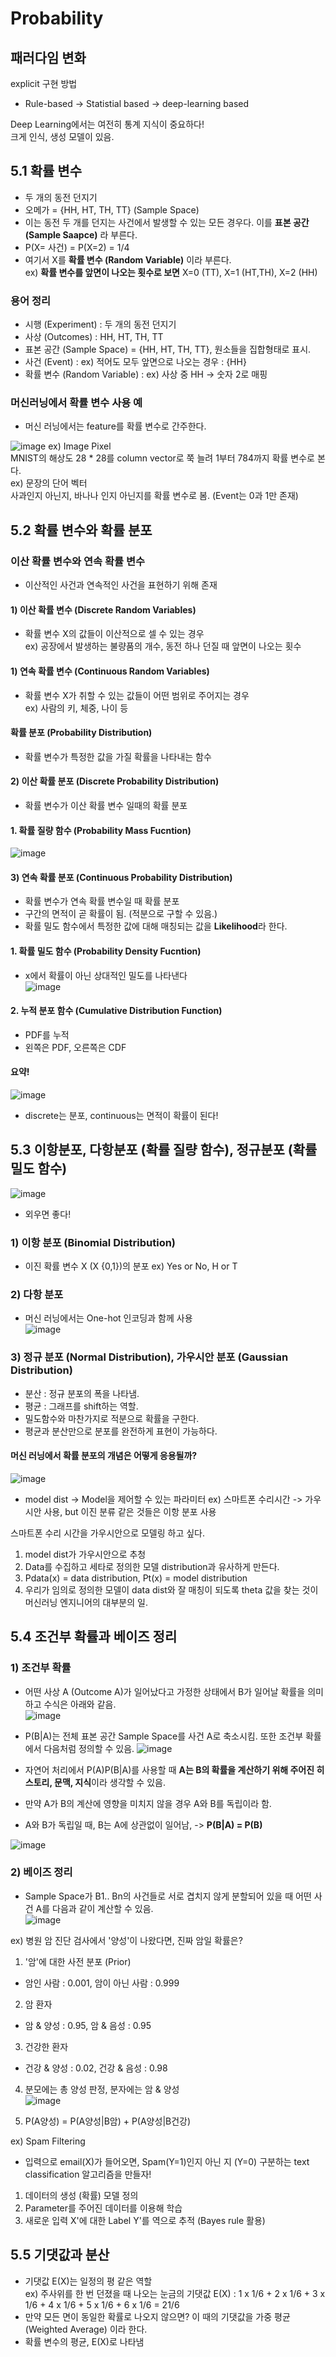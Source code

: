 # Probability

## 패러다임 변화  
explicit 구현 방법  
- Rule-based -> Statistial based -> deep-learning based  

Deep Learning에서는 여전히 통계 지식이 중요하다!  
크게 인식, 생성 모델이 있음.

## 5.1 확률 변수  
- 두 개의 동전 던지기  
- 오메가 = {HH, HT, TH, TT} (Sample Space) 
- 이는 동전 두 개를 던지는 사건에서 발생할 수 있는 모든 경우다. 이를 **표본 공간 (Sample Saapce)** 라 부른다.  
- P(X= 사건) = P(X=2) = 1/4  
- 여기서 X를 **확률 변수 (Random Variable)** 이라 부른다.  
ex) **확률 변수를 앞면이 나오는 횟수로 보면** X=0 (TT), X=1 (HT,TH), X=2 (HH)  

### 용어 정리  
- 시행 (Experiment) : 두 개의 동전 던지기  
- 사상 (Outcomes) : HH, HT, TH, TT  
- 표본 공간 (Sample Space) = {HH, HT, TH, TT}, 원소들을 집합형태로 표시.    
- 사건 (Event) : ex) 적어도 모두 앞면으로 나오는 경우 : {HH}  
- 확률 변수 (Random Variable) : ex) 사상 중 HH -> 숫자 2로 매핑  

### 머신러닝에서 확률 변수 사용 예  
- 머신 러닝에서는 feature를 확률 변수로 간주한다.  

![image](https://user-images.githubusercontent.com/32921115/100972922-f8201100-357c-11eb-90ad-f08e643a907d.png)
ex) Image Pixel  
MNIST의 해상도 28 * 28를 column vector로 쭉 늘려 1부터 784까지 확률 변수로 본다.  
ex) 문장의 단어 벡터  
사과인지 아닌지, 바나나 인지 아닌지를 확률 변수로 봄. (Event는 0과 1만 존재)  


## 5.2 확률 변수와 확률 분포  

### 이산 확률 변수와 연속 확률 변수  
- 이산적인 사건과 연속적인 사건을 표현하기 위해 존재  

#### 1) 이산 확률 변수 (Discrete Random Variables)  
- 확률 변수 X의 값들이 이산적으로 셀 수 있는 경우  
ex) 공장에서 발생하는 불량품의 개수, 동전 하나 던질 때 앞면이 나오는 횟수   


#### 1) 연속 확률 변수 (Continuous Random Variables)  
- 확률 변수 X가 취할 수 있는 값들이 어떤 범위로 주어지는 경우  
ex) 사람의 키, 체중, 나이 등 

#### 확률 분포 (Probability Distribution)  
- 확률 변수가 특정한 값을 가질 확률을 나타내는 함수  

#### 2) 이산 확률 분포 (Discrete Probability Distribution)  
- 확률 변수가 이산 확률 변수 일때의 확률 분포 

#### 1. 확률 질량 함수 (Probability Mass Fucntion)  
![image](https://user-images.githubusercontent.com/32921115/100979411-0e32cf00-3587-11eb-89e4-24a7d7e2040b.png)  


#### 3) 연속 확률 분포 (Continuous Probability Distribution)  
- 확률 변수가 연속 확률 변수일 때 확률 분포  
- 구간의 면적이 곧 확률이 됨. (적분으로 구할 수 있음.)  
- 확률 밀도 함수에서 특정한 값에 대해 매칭되는 값을 **Likelihood**라 한다.

#### 1. 확률 밀도 함수 (Probability Density Fucntion)
- x에서 확률이 아닌 상대적인 밀도를 나타낸다  
![image](https://user-images.githubusercontent.com/32921115/100980409-88b01e80-3588-11eb-8667-852fb35db03d.png)

#### 2. 누적 분포 함수 (Cumulative Distribution Function)  
- PDF를 누적  
- 왼쪽은 PDF, 오른쪽은 CDF  

#### 요약!  
![image](https://user-images.githubusercontent.com/32921115/100982079-f9f0d100-358a-11eb-8f6a-d519ca732083.png) 

- discrete는 분포, continuous는 면적이 확률이 된다!

## 5.3 이항분포, 다항분포 (확률 질량 함수), 정규분포 (확률 밀도 함수)
![image](https://user-images.githubusercontent.com/32921115/100983569-d890e480-358c-11eb-842b-4093bba7c65b.png)
- 외우면 좋다!  

### 1) 이항 분포 (Binomial Distribution)  
- 이진 확률 변수 X (X {0,1})의 분포 ex) Yes or No, H or T  

### 2) 다항 분포 
- 머신 러닝에서는 One-hot 인코딩과 함께 사용  
![image](https://user-images.githubusercontent.com/32921115/100985771-b3ea3c00-358f-11eb-94bf-e8cc6e04d4bf.png)

### 3) 정규 분포 (Normal Distribution), 가우시안 분포 (Gaussian Distribution)  
- 분산 : 정규 분포의 폭을 나타냄.  
- 평균 : 그래프를 shift하는 역할.  
- 밀도함수와 마찬가지로 적분으로 확률을 구한다. 
- 평균과 분산만으로 분포를 완전하게 표현이 가능하다.  

#### 머신 러닝에서 확률 분포의 개념은 어떻게 응용될까?  
![image](https://user-images.githubusercontent.com/32921115/100989929-b307d900-3594-11eb-840e-11417285054f.png)
- model dist -> Model을 제어할 수 있는 파라미터
ex) 스마트폰 수리시간 -> 가우시안 사용, but 이진 분류 같은 것들은 이항 분포 사용  

스마트폰 수리 시간을 가우시안으로 모델링 하고 싶다.  
1) model dist가 가우시안으로 추청  
2) Data를 수집하고 세타로 정의한 모델 distribution과 유사하게 만든다.  
3) Pdata(x) = data distribution, Pt(x) = model distribution  
4) 우리가 임의로 정의한 모델이 data dist와 잘 매칭이 되도록 theta 값을 찾는 것이 머신러닝 엔지니어의 대부분의 일.  

## 5.4 조건부 확률과 베이즈 정리  

### 1) 조건부 확률  
- 어떤 사상 A (Outcome A)가 일어났다고 가정한 상태에서 B가 일어날 확률을 의미하고 수식은 아래와 같음.  
![image](https://user-images.githubusercontent.com/32921115/101860626-96315e00-3bb1-11eb-9b97-06df61bff595.png)

- P(B|A)는 전체 표본 공간 Sample Space를 사건 A로 축소시킴. 또한 조건부 확률에서 다음처럼 정의할 수 있음.
![image](https://user-images.githubusercontent.com/32921115/101860659-a21d2000-3bb1-11eb-8640-1511adef7ef6.png)

- 자연어 처리에서 P(A)P(B|A)를 사용할 때 **A는 B의 확률을 계산하기 위해 주어진 히스토리, 문맥, 지식**이라 생각할 수 있음.  
- 만약 A가 B의 계산에 영향을 미치지 않을 경우 A와 B를 독립이라 함.  
- A와 B가 독립일 때, B는 A에 상관없이 일어남, -> **P(B|A) = P(B)**  

![image](https://user-images.githubusercontent.com/32921115/101860746-c973ed00-3bb1-11eb-83ee-47be72aa91b8.png)

### 2) 베이즈 정리  
- Sample Space가 B1.. Bn의 사건들로 서로 겹치지 않게 분할되어 있을 때 어떤 사건 A를 다음과 같이 계산할 수 있음.  
![image](https://user-images.githubusercontent.com/32921115/101860956-59199b80-3bb2-11eb-9942-c8148e542752.png)

ex) 병원 암 진단 검사에서 '양성'이 나왔다면, 진짜 암일 확률은?  
1. '암'에 대한 사전 분포 (Prior)  
- 암인 사람 : 0.001, 암이 아닌 사람 : 0.999  
2. 암 환자  
- 암 & 양성 : 0.95, 암 & 음성 : 0.95  
3. 건강한 환자  
- 건강 & 양성 : 0.02, 건강 & 음성 : 0.98  
4. 분모에는 총 양성 판정, 분자에는 암 & 양성  
![image](https://user-images.githubusercontent.com/32921115/101862341-79972500-3bb5-11eb-94dc-923f159ea11a.png)

5. P(A양성) = P(A양성|B암) + P(A양성|B건강)  

ex) Spam Filtering  
- 입력으로 email(X)가 들어오면, Spam(Y=1)인지 아닌 지 (Y=0) 구분하는 text classification 알고리즘을 만들자!  

1) 데이터의 생성 (확률) 모델 정의  
2) Parameter를 주어진 데이터를 이용해 학습  
3) 새로운 입력 X'에 대한 Label Y'를 역으로 추적 (Bayes rule 활용)  

## 5.5 기댓값과 분산  
- 기댓값 E(X)는 일정의 평 같은 역할   
ex) 주사위를 한 번 던졌을 때 나오는 눈금의 기댓값 E(X) : 1 x 1/6 + 2 x 1/6 + 3 x 1/6 + 4 x 1/6 + 5 x 1/6 + 6 x 1/6 = 21/6  
- 만약 모든 면이 동일한 확률로 나오지 않으면? 이 때의 기댓값을 가중 평균 (Weighted Average) 이라 한다.  
- 확률 변수의 평균, E(X)로 나타냄  
